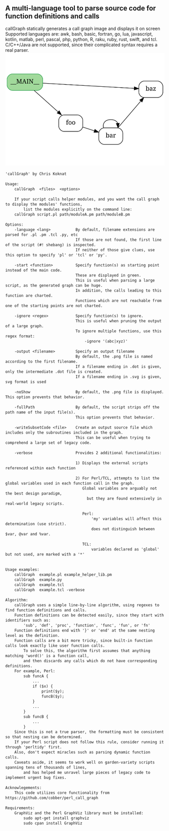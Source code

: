 ## A multi-language tool to parse source code for function definitions and calls
callGraph statically generates a call graph image and displays it on screen<br>
Supported languages are: awk, bash, basic, fortran, go, lua, javascript, kotlin, matlab, perl, pascal, php, python, R, raku, ruby, rust, swift, and tcl.<br>
C/C++/Java are not supported, since their complicated syntax requires a real parser.<br>
!["Sample output of Python"](test/regression/example.py.golden.svg)

    'callGraph' by Chris Koknat

    Usage:
        callGraph  <files>  <options>
        
        If your script calls helper modules, and you want the call graph to display the modules' functions,
            list the modules explicitly on the command line:
        callGraph script.pl path/moduleA.pm path/moduleB.pm

    Options:
        -language <lang>           By default, filename extensions are parsed for .pl .pm .tcl .py, etc
                                   If those are not found, the first line of the script (#! shebang) is inspected.
                                   If neither of those give clues, use this option to specify 'pl' or 'tcl' or 'py'.

        -start <function>          Specify function(s) as starting point instead of the main code.
                                   These are displayed in green.
                                   This is useful when parsing a large script, as the generated graph can be huge.
                                   In addition, the calls leading to this function are charted.
                                   Functions which are not reachable from one of the starting points are not charted.

        -ignore <regex>            Specify function(s) to ignore.
                                   This is useful when pruning the output of a large graph.
                                   To ignore multiple functions, use this regex format:
                                       -ignore '(abc|xyz)'

        -output <filename>         Specify an output filename
                                   By default, the .png file is named according to the first filename.
                                   If a filename ending in .dot is given, only the intermediate .dot file is created.
                                   If a filename ending in .svg is given, svg format is used

        -noShow                    By default, the .png file is displayed.  This option prevents that behavior.

        -fullPath                  By default, the script strips off the path name of the input file(s).
                                   This option prevents that behavior.

        -writeSubsetCode <file>    Create an output source file which includes only the subroutines included in the graph.
                                   This can be useful when trying to comprehend a large set of legacy code.

        -verbose                   Provides 2 additional functionalities:
                               
                                   1) Displays the external scripts referenced within each function

                                   2) For Perl/TCL, attempts to list the global variables used in each function call in the graph.
                                      Global variables are arguably not the best design paradigm,
                                        but they are found extensively in real-world legacy scripts.

                                      Perl:
                                          'my' variables will affect this determination (use strict).
                                          does not distinguish between $var, @var and %var.

                                      TCL:
                                          variables declared as 'global' but not used, are marked with a '*'


    Usage examples:
        callGraph  example.pl example_helper_lib.pm
        callGraph  example.py
        callGraph  example.tcl
        callGraph  example.tcl -verbose

    Algorithm:
        callGraph uses a simple line-by-line algorithm, using regexes to find function definitions and calls.
        Function definitions can be detected easily, since they start with identifiers such as:
            'sub', 'def', 'proc', 'function', 'func', 'fun', or 'fn'
        Function definitions end with '}' or 'end' at the same nesting level as the definition.
        Function calls are a bit more tricky, since built-in function calls look exactly like user function calls.
            To solve this, the algorithm first assumes that anything matching 'word()' is a function call,
            and then discards any calls which do not have corresponding definitions.
        For example, Perl:
            sub funcA {
                ...
                if ($x) {
                    print($y);
                    funcB($y);
                }
                ...
            }
            sub funcB {
                ...
            }
        Since this is not a true parser, the formatting must be consistent so that nesting can be determined.
        If your Perl script does not follow this rule, consider running it through 'perltidy' first.
        Also, don't expect miracles such as parsing dynamic function calls.
        Caveats aside, it seems to work well on garden-variety scripts spanning tens of thousands of lines,
            and has helped me unravel large pieces of legacy code to implement urgent bug fixes.
        
    Acknowlegements:
        This code utilizes core functionality from https://github.com/cobber/perl_call_graph

    Requirements:
        GraphViz and the Perl GraphViz library must be installed:
            sudo apt-get install graphviz
            sudo cpan install GraphViz
